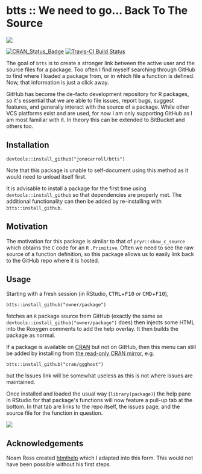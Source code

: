 # btts :: We need to go... Back To The Source

![](man/figures/BTTS.png)

[![CRAN_Status_Badge](http://www.r-pkg.org/badges/version/btts)](https://cran.r-project.org/package=btts)
[![Travis-CI Build Status](https://travis-ci.org/jonocarroll/btts.svg?branch=master)](https://travis-ci.org/jonocarroll/btts)

The goal of `btts` is to create a stronger link between the active user and the 
source files for a package. Too often I find myself searching through GitHub to 
find where I loaded a package from, or in which file a function is defined. Now, 
that information is just a click away.

GitHub has become the de-facto development repository for R packages, so it's 
essential that we are able to file issues, report bugs, suggest features, and 
generally interact with the source of a package. While other VCS platforms exist
and are used, for now I am only supporting GitHub as I am most familiar with it.
In theory this can be extended to BitBucket and others too.

## Installation

```devtools::install_github("jonocarroll/btts") ```

Note that this package is unable to self-document using this method as it would 
need to unload itself first.

It is advisable to install a package for the first time using 
`devtools::install_github` so that dependencies are properly met. The 
additional functionality can then be added by re-installing with
`btts::install_github`.

## Motivation

The motivation for this package is similar to that of `pryr::show_c_source` 
which obtains the `C` code for an `R` `.Primitive`. Often we need to see the raw
source of a function definition, so this package allows us to easily link back 
to the GitHub repo where it is hosted.

## Usage

Starting with a fresh session (in RStudio, <kbd>CTRL</kbd>+<kbd>F10</kbd> or 
<kbd>CMD</kbd>+<kbd>F10</kbd>),

`btts::install_github("owner/package")`

fetches an `R` package source from GitHub (exactly the same as 
`devtools::install_github("owner/package")` does) then injects some HTML into 
the Roxygen comments to add the help overlay. It then builds the package as 
normal.

If a package is available on 
[CRAN](https://cran.r-project.org/web/packages/available_packages_by_name.html) 
but not on GitHub, then this menu can still be added by installing from [the 
read-only CRAN mirror](https://github.com/cran/), e.g.

`btts::install_github("cran/ggghost")`

but the Issues link will be somewhat useless as this is not where issues are 
maintained.

Once installed and loaded the usual way (`library(package)`) the help pane in 
RStudio for that package's functions will now feature a pull-up tab at the 
bottom. In that tab are links to the repo itself, the issues page, and the 
source file for the function in question.

![](man/figures/reprex.gif)

## Acknowledgements

Noam Ross created [htmlhelp](https://github.com/noamross/htmlhelp) which I 
adapted into this form. This would not have been possible without his first 
steps.

